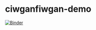 # ciwganfiwgan-demo

[![Binder](https://mybinder.org/badge_logo.svg)](https://mybinder.org/v2/gh/rsprouse/ciwganfiwgan-demo/HEAD?labpath=demo.ipynb)
